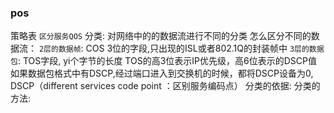 ### pos
策略表
`区分服务QOS`
分类:
对网络中的的数据流进行不同的分类
怎么区分不同的数据流：
`2层的数据帧`: COS 3位的字段,只出现的ISL或者802.1Q的封装帧中
`3层的数据包`: TOS字段, yi个字节的长度
TOS的高3位表示IP优先级，高6位表示的DSCP值
如果数据包格式中有DSCP,经过端口进入到交换机的时候，都将DSCP设备为0,
DSCP（different services code point ：区别服务编码点）
分类的依据:
分类的方法:
